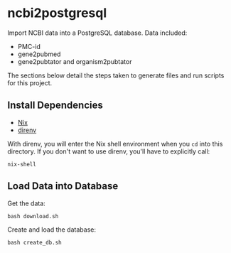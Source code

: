 # ncbi2postgresql

Import NCBI data into a PostgreSQL database. Data included:

- PMC-id
- gene2pubmed
- gene2pubtator and organism2pubtator

The sections below detail the steps taken to generate files and run scripts for this project.

## Install Dependencies

- [Nix](https://nixos.org/nixos/nix-pills/install-on-your-running-system.html#idm140737316672400)
- [direnv](https://direnv.net/)

With direnv, you will enter the Nix shell environment when you `cd` into this directory. If you don't want to use direnv, you'll have to explicitly call:

```
nix-shell
```

## Load Data into Database

Get the data:

```
bash download.sh
```

Create and load the database:

```
bash create_db.sh
```
